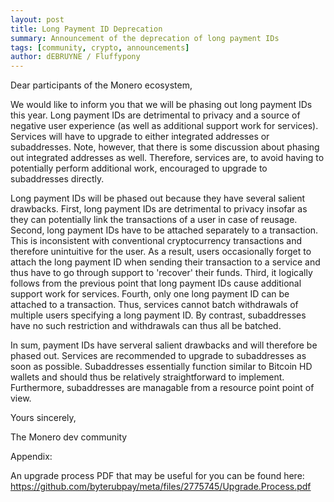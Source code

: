 ```yaml
---
layout: post
title: Long Payment ID Deprecation
summary: Announcement of the deprecation of long payment IDs
tags: [community, crypto, announcements]
author: dEBRUYNE / Fluffypony
---
```


Dear participants of the Monero ecosystem,

We would like to inform you that we will be phasing out long payment
IDs this year. Long payment IDs are detrimental to privacy and a
source of negative user experience (as well as additional support work
for services). Services will have to upgrade to either integrated
addresses or subaddresses. Note, however, that there is some
discussion about phasing out integrated addresses as well. Therefore,
services are, to avoid having to potentially perform additional work,
encouraged to upgrade to subaddresses directly.

Long payment IDs will be phased out because they have several salient
drawbacks. First, long payment IDs are detrimental to privacy insofar
as they can potentially link the transactions of a user in case of
reusage. Second, long payment IDs have to be attached separately to a
transaction. This is inconsistent with conventional cryptocurrency
transactions and therefore unintuitive for the user. As a result,
users occasionally forget to attach the long payment ID when sending
their transaction to a service and thus have to go through support to
'recover' their funds. Third, it logically follows from the previous
point that long payment IDs cause additional support work for
services. Fourth, only one long payment ID can be attached to a
transaction. Thus, services cannot batch withdrawals of multiple users
specifying a long payment ID. By contrast, subaddresses have no such
restriction and withdrawals can thus all be batched.

In sum, payment IDs have serveral salient drawbacks and will therefore
be phased out. Services are recommended to upgrade to subaddresses as
soon as possible. Subaddresses essentially function similar to Bitcoin
HD wallets and should thus be relatively straightforward to implement.
Furthermore, subaddresses are managable from a resource point point of
view.

Yours sincerely,

The Monero dev community

Appendix:

An upgrade process PDF that may be useful for you can be found here:
https://github.com/byterubpay/meta/files/2775745/Upgrade.Process.pdf
